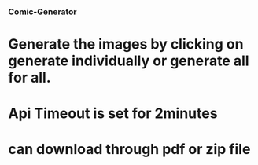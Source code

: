 ### Comic-Generator
# Generate the images by clicking on generate individually or generate all for all.
# Api Timeout is set for 2minutes
# can download through pdf or zip file
